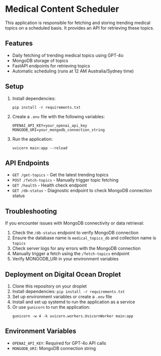 # Medical Content Scheduler

This application is responsible for fetching and storing trending medical topics on a scheduled basis. It provides an API for retrieving these topics.

## Features

- Daily fetching of trending medical topics using GPT-4o
- MongoDB storage of topics
- FastAPI endpoints for retrieving topics
- Automatic scheduling (runs at 12 AM Australia/Sydney time)

## Setup

1. Install dependencies:
   ```
   pip install -r requirements.txt
   ```

2. Create a `.env` file with the following variables:
   ```
   OPENAI_API_KEY=your_openai_api_key
   MONGODB_URI=your_mongodb_connection_string
   ```

3. Run the application:
   ```
   uvicorn main:app --reload
   ```

## API Endpoints

- `GET /get-topics` - Get the latest trending topics
- `POST /fetch-topics` - Manually trigger topic fetching
- `GET /health` - Health check endpoint
- `GET /db-status` - Diagnostic endpoint to check MongoDB connection status

## Troubleshooting

If you encounter issues with MongoDB connectivity or data retrieval:

1. Check the `/db-status` endpoint to verify MongoDB connection
2. Ensure the database name is `medical_topics_db` and collection name is `topics`
3. Check server logs for any errors with the MongoDB connection
4. Manually trigger a fetch using the `/fetch-topics` endpoint
5. Verify MONGODB_URI in your environment variables

## Deployment on Digital Ocean Droplet

1. Clone this repository on your droplet
2. Install dependencies: `pip install -r requirements.txt`
3. Set up environment variables or create a `.env` file
4. Install and set up systemd to run the application as a service
5. Or use `gunicorn` to run the application:
   ```
   gunicorn -w 4 -k uvicorn.workers.UvicornWorker main:app
   ```

## Environment Variables

- `OPENAI_API_KEY`: Required for GPT-4o API calls
- `MONGODB_URI`: MongoDB connection string 
